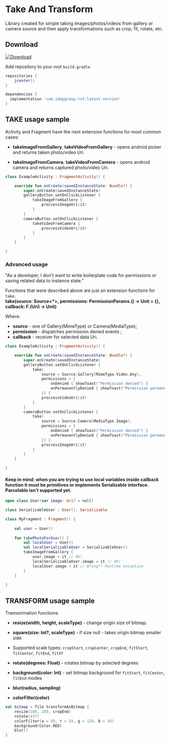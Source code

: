 Take And Transform
============
Library created for simple taking images/photos/videos from gallery or camera source and then apply transformations such as crop, fit, rotate, etc.

Download
--------

[ ![Download](https://api.bintray.com/packages/idapgroup/kotlin/TNT/images/download.svg?version=3.0.1) ](https://bintray.com/idapgroup/kotlin/TNT/3.0.1/link)

Add repository to your root `build.gradle`

```groovy
repositories {
    jcenter()
}
```

```groovy
dependencies {
  implementation 'com.idapgroup:tnt:latest-version'
}
```

TAKE usage sample
-------------

Activity and Fragment have the next extension functions for most common cases:  
* __takeImageFromGallery__, __takeVideoFromGallery__ -  opens android picker and returns taken photo/video Uri.  

* __takeImageFromCamera__, __takeVideoFromCamera__  -  opens android camera and returns captured photo/video Uri.  

```kotlin
class ExampleActivity : FragmentActivity() {

    override fun onCreate(savedInstanceState: Bundle?) {
        super.onCreate(savedInstanceState)
        galleryButton.setOnClickListener {
            takeImageFromGallery {
                proccessImageUri(it)
            }
        }
        cameraButton.setOnClickListener {
            takeVideoFromCamera {
                proccessVideoUri(it)
            }
        }
    }

}
```

### Advanced usage

"As a developer, I don't want to write boilerplate code for permissions or saving related data to instance state."

Functions that were described above are just an extension functions for `take`.  
__take(source: Source<*>,  permissions: PermissionParams.() -> Unit = {},  callback: F.(Uri) -> Unit)__

Where:

*  __source__ -  one of Gallery(MimeType) or Camera(MediaType);  
* __permission__ - dispatches permission denied events ; 
*  __callback__  - receiver for selected data Uri.

```kotlin
class ExampleActivity : FragmentActivity() {

    override fun onCreate(savedInstanceState: Bundle?) {
        super.onCreate(savedInstanceState)
        galleryButton.setOnClickListener {
            take(
                source = Source.Gallery(MimeType.Video.Any),
                permissions = {
                    onDenied { showToast("Permission denied") }
                    onPermanentlyDenied { showToast("Permission permanently denied") }
                }) {
                proccessVideoUri(it)
            }
        }
        cameraButton.setOnClickListener {
            take(
                source = Source.Camera(MediaType.Image),
                permissions = {
                    onDenied { showToast("Permission denied") }
                    onPermanentlyDenied { showToast("Permission permanently denied") }
                }) {
                proccessImageUri(it)
            }
        }
    }

}
```

#### Keep in mind: when you are trying to use local variables inside callback function it must be primitives or implements Serializable interface. Parcelable isn't supported yet.

```kotlin
open class User(var image: Uri? = null)

class SerializableUser : User(), Serializable

class MyFragment : Fragment() {
    
    val user = User()
    
    fun takePhotoForUser() {
        val localUser = User()
		val localSerializableUser = SerializableUser()
        takeImageFromGallery { 
            user.image = it // OK!
			localSerializableUser.image = it // OK!
            localUser.image = it // Wrong!! Runtime exception
        }
    }
    
}
```

TRANSFORM usage sample
-------------

Tramsormation functions:
* __resize(width, height, scaleType)__ - change origin size of bitmap.
* __square(size: Int?, scaleType)__ - if size null - takes origin bitmap smaller side
*  Supported scale types: `cropStart`, `cropCenter`, `cropEnd`, `fitStart`, `fitCenter`, `fitEnd`, `fitXY`

* __rotate(degrees: Float)__ - rotates bitmap by selected degrees
* __background(color: Int)__ - set bitmap background for `fitStart`, `fitCenter`, `fitEnd` modes
* __blur(radius, sampling)__
* __colorFilter(color)__

```kotlin
val bitmap = file.transformAsBitmap {
    resize(100, 200, cropEnd)
    rotate(43f)
    colorFilter(a = 89, r = 34, g = 120, b = 34)
    background(Color.RED)
    blur()
}
```


